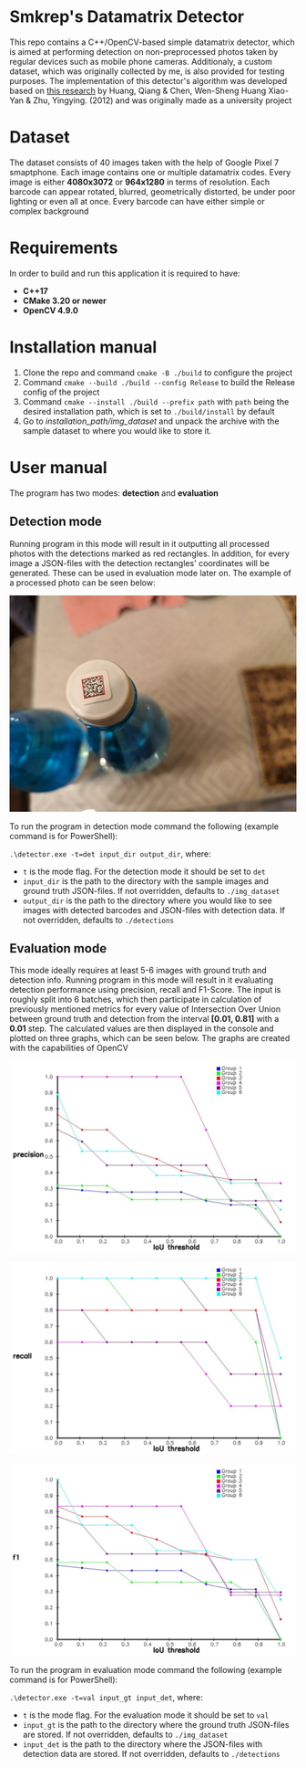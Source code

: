 # Smkrep's Datamatrix Detector


This repo contains a C++/OpenCV-based simple datamatrix detector, which is aimed at performing detection on non-preprocessed photos taken by regular devices such as mobile phone cameras. Additionaly, a custom dataset, which was originally collected by me, is also provided for testing purposes. The implementation of this detector's algorithm was developed based on [this research](https://ideas.repec.org/a/hin/jnlmpe/515296.html) by Huang, Qiang & Chen, Wen-Sheng Huang Xiao-Yan & Zhu, Yingying. (2012) and was originally made as a university project

# Dataset

The dataset consists of 40 images taken with the help of Google Pixel 7 smaptphone. Each image contains one or multiple datamatrix codes. Every image is either **4080x3072** or **964x1280** in terms of resolution. Each barcode can appear rotated, blurred, geometrically distorted, be under poor lighting or even all at once. Every barcode can have either simple or complex background 

# Requirements

In order to build and run this application it is required to have:

- **C++17**
- **CMake 3.20 or newer**
- **OpenCV 4.9.0**

# Installation manual

1. Clone the repo and command `cmake -B ./build` to configure the project
2. Command `cmake --build ./build --config Release` to build the Release config of the project
3. Command `cmake --install ./build --prefix path` with `path` being the desired installation path, which is set to `./build/install` by default
4. Go to *installation_path/img_dataset* and unpack the archive with the sample dataset to where you would like to store it.

# User manual

The program has two modes: **detection** and **evaluation**

## Detection mode


Running program in this mode will result in it outputting all processed photos with the detections marked as red rectangles. In addition, for every image a JSON-files with the detection rectangles' coordinates will be generated. These can be used in evaluation mode later on. The example of a processed photo can be seen below:

![Sample detection](./readme_materials/sample_detection.jpg)

To run the program in detection mode command the following (example command is for PowerShell):

`.\detector.exe -t=det input_dir output_dir`, where:

- `t` is the mode flag. For the detection mode it should be set to `det`
- `input_dir` is the path to the directory with the sample images and ground truth JSON-files. If not overridden, defaults to `./img_dataset`
- `output_dir` is the path to the directory where you would like to see images with detected barcodes and JSON-files with detection data. If not overridden, defaults to `./detections`

## Evaluation mode


This mode ideally requires at least 5-6 images with ground truth and detection info. Running program in this mode will result in it evaluating detection performance using precision, recall and F1-Score. The input is roughly split into 6 batches, which then participate in calculation of previously mentioned metrics for every value of Intersection Over Union between ground truth and detection from the interval **[0.01, 0.81]** with a **0.01** step. The calculated values are then displayed in the console and plotted on three graphs, which can be seen below. The graphs are created with the capabilities of OpenCV

![Sample precision](./readme_materials/precision.jpg)

![Sample recall](./readme_materials/recall.jpg)

![Sample f1](./readme_materials/f1.jpg)

To run the program in evaluation mode command the following (example command is for PowerShell):

`.\detector.exe -t=val input_gt input_det`, where:

- `t` is the mode flag. For the evaluation mode it should be set to `val`
- `input_gt` is the path to the directory where the ground truth JSON-files are stored. If not overridden, defaults to `./img_dataset`
- `input_det` is the path to the directory where the JSON-files with detection data are stored. If not overridden, defaults to `./detections`


